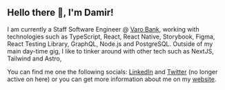 ## Hello there 👋, I'm Damir!

I am currently a Staff Software Engineer @ [Varo Bank](https://github.com/VaroBank), working with technologies such as TypeScript, React, React Native, Storybook, Figma, React Testing Library, GraphQL, Node.js and PostgreSQL. Outside of my main day-time gig, I like to tinker around with other tech such as NextJS, Tailwind and Astro,

You can find me one the following socials: [LinkedIn](https://www.linkedin.com/in/damirharambasic) and [Twitter](https://www.x.com/damdeez) (no longer active on here) or you can get more information about me on my [website](https://www.damir.fun).
<!--
**damdeez/damdeez** is a ✨ _special_ ✨ repository because its `README.md` (this file) appears on your GitHub profile.

Here are some ideas to get you started:

- 🔭 I’m currently working on ...
- 🌱 I’m currently learning ...
- 👯 I’m looking to collaborate on ...
- 🤔 I’m looking for help with ...
- 💬 Ask me about ...
- 📫 How to reach me: ...
- 😄 Pronouns: ...
- ⚡ Fun fact: ...
-->
